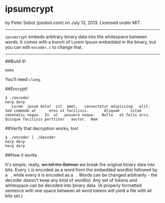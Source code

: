 # ipsumcrypt

by Peter Sobot (psobot.com) on July 13, 2013. Licensed under MIT.

---

`ipsumcrypt` embeds arbitrary binary data into the whitespace between words. It comes with a bunch of Lorem Ipsum embedded in the binary, but you can edit `encoder.c` to change that.

---

##Build it!

    make

You'll need `clang`.

##Encrypt!

    $ ./encoder
    herp derp
       Lorem  ipsum dolor  sit  amet,   consectetur adipiscing   elit.   Sed commodo at      eros ut facilisis.       Aliquam     vitae   venenatis neque.  In  ut   posuere neque.   Nulla   et felis arcu.      Quisque facilisis porttitor   auctor.  Nam    

##Verify that decryption works, too!
    
    $ ./encoder | ./decoder
    herp derp
    herp derp

##How it works

It's simple, really, ~~we kill the Batman~~ we break the original binary data into bits. Every `1` is encoded as a word from the embedded wordlist followed by a ` `, while every `0` is encoded as a ` `. Words can be changed arbitrarily - the decoder doesn't keep any kind of wordlist. Any set of tokens and whitespace can be decoded into binary data. (A properly formatted sentence with one space between all word tokens will yield a file with all bits set.)
